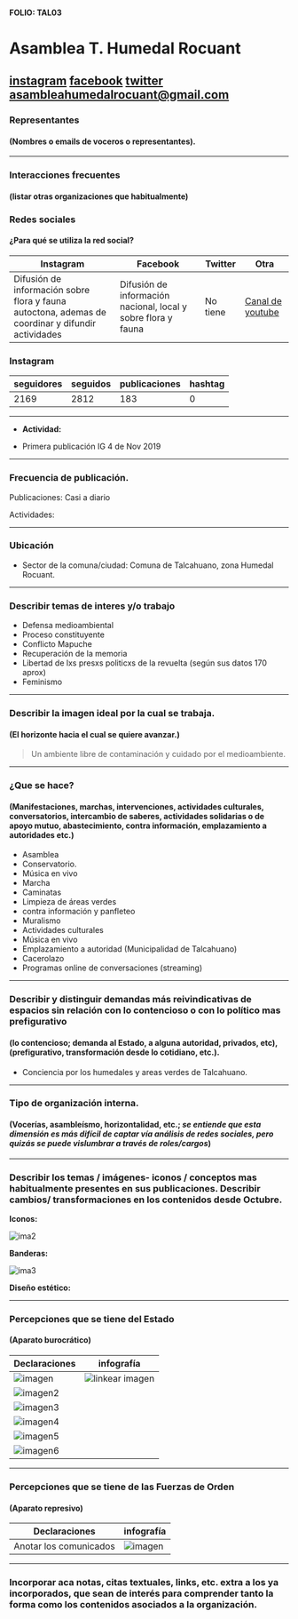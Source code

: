 #### FOLIO: TAL03
# Asamblea T. Humedal Rocuant

[instagram](https://www.instagram.com/asambleahumedalrocuant/)
[facebook](https://www.facebook.com/Asambleahumedalrocuant)
[twitter]()
<asambleahumedalrocuant@gmail.com>
---

### Representantes
#### (Nombres o emails de voceros o representantes).

---
### Interacciones frecuentes
#### (listar otras organizaciones que habitualmente)

### Redes sociales
#### ¿Para qué se utiliza la red social?
| Instagram | Facebook | Twitter | Otra 
|---|---|---|---|
|Difusión de información sobre flora y fauna autoctona, ademas de coordinar y difundir actividades|Difusión de información nacional, local y sobre flora y fauna|No tiene|[Canal de youtube](https://www.youtube.com/channel/UCZ-xRXsZCUqegkR4wjKOEIw) |

### **Instagram**
| seguidores | seguidos | publicaciones | hashtag |
|---|---|---|---|
|2169|2812|183|0|

---

* **Actividad:**  

* Primera publicación IG 4 de Nov 2019

---
### Frecuencia de publicación.

Publicaciones: Casi a diario

Actividades:

---
### Ubicación
* Sector de la comuna/ciudad: Comuna de Talcahuano, zona Humedal Rocuant. 

---
### Describir temas de interes y/o trabajo

* Defensa medioambiental
* Proceso constituyente
* Conflicto Mapuche
* Recuperación de la memoria
* Libertad de lxs presxs politicxs de la revuelta (según sus datos 170 aprox)
* Feminismo

---
### Describir la imagen ideal por la cual se trabaja.
#### (El horizonte hacia el cual se quiere avanzar.)

> Un ambiente libre de contaminación y cuidado por el medioambiente. 

---
### ¿Que se hace?
#### (Manifestaciones, marchas, intervenciones, actividades culturales, conversatorios, intercambio de saberes, actividades solidarias o de apoyo mutuo, abastecimiento, contra información, emplazamiento a autoridades etc.)

* Asamblea
* Conservatorio.
* Música en vivo
* Marcha
* Caminatas
* Limpieza de áreas verdes  
* contra información y panfleteo
* Muralismo
* Actividades culturales
* Música en vivo
* Emplazamiento a autoridad (Municipalidad de Talcahuano)
* Cacerolazo 
* Programas online de conversaciones (streaming)

---
### Describir y distinguir demandas más reivindicativas de espacios sin relación con lo contencioso o con lo político mas prefigurativo
#### (lo contencioso; demanda al Estado, a alguna autoridad, privados, etc), (prefigurativo, transformación desde lo cotidiano, etc.).

* Conciencia por los humedales y areas verdes de Talcahuano. 

---
### Tipo de organización interna.
#### (Vocerías, asambleísmo, horizontalidad, etc.; *se entiende que esta dimensión es más difícil de captar vía análisis de redes sociales, pero quizás se puede vislumbrar a través de roles/cargos*)

---
### Describir los temas / imágenes- iconos / conceptos mas habitualmente presentes en sus publicaciones. Describir cambios/ transformaciones en los contenidos desde Octubre.

**Iconos:**

![ima2](92667045_1643318775806520_334874952903211679_n.jpg)

**Banderas:**

![ima3](101019658_555491411820466_7003737833944789540_n.jpg)

**Diseño estético:**

>

---
### Percepciones que se tiene del Estado
#### (Aparato burocrático)

| Declaraciones | infografía | 
|---|---|
|![imagen](103140795_188359882626294_5514518915929415601_n.jpg) | ![linkear imagen]() |
|![imagen2](103191408_841342436355362_5727153335542201034_n.jpg) ||
|![imagen3](103301769_555983298355068_6140351940107985445_n.jpg) ||
|![imagen4](103362759_599054067408036_3084920963516079622_n.jpg) ||
|![imagen5](103732573_887461001748885_429017950437419829_n.jpg) ||
|![imagen6](103534244_3068692063224605_289027703355177816_n.jpg) ||


---
### Percepciones que se tiene de las Fuerzas de Orden
#### (Aparato represivo)

| Declaraciones | infografía | 
|---|---|
|Anotar los comunicados | ![imagen]() |

---
### Incorporar aca notas, citas textuales, links, etc. extra a los ya incorporados, que sean de interés para comprender tanto la forma como los contenidos asociados a la organización.
